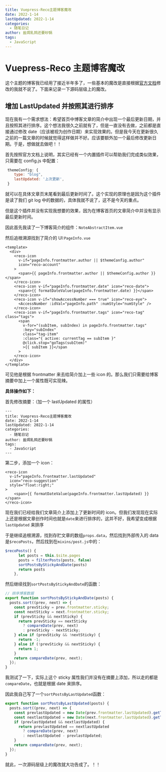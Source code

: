 ```yaml
---
title: Vuepress-Reco主题博客魔改
date: 2022-1-14
lastUpdated: 2022-1-14
categories:
  - 随笔日记
author: 盐焗乳鸽还要砂锅
tags:
  - JavaScript
---
```


# Vuepress-Reco 主题博客魔改

这个主题的博客我已经用了接近半年多了，一些基本的魔改是直接根据[官方文档](https://vuepress-theme-reco.recoluan.com/views/1.x/)修改的我就不说了。下面来记录一下源码层级上的魔改。

## 增加 LastUpdated 并按照其进行排序

现在我有一个需求想法：希望首页中博客文章的简介中出现一个最后更新日期，并且按照其进行排序。这个想法我很久之前就有了，但是一直没有去做，之前都是直接通过修改 date（应该被视为创作日期）来实现效果的。但是我今天在更新很久之前的一篇文章的时候就觉得这样做并不好。应该要额外加一个最后修改更新日期。于是，想做就去做吧！！

首先按照官方文档上说明，其实已经有一个内置插件可以帮助我们完成类似效果，只需要在 config.js 中配置：

```js
 themeConfig: {
    type: "blog",
    lastUpdated: '上次更新',
 }
```

就可以在具体文章页末尾看到最后更新时间了。这个实现的原理也是因为这个插件是读了我们 git log 中的数据的，具体我就不说了，这不是今天的重点。

但是这个插件并没有实现我想要的效果，因为在博客首页的文章简介中并没有显示最后更新时间。

因此首先我读了一下博客简介的组件：`NoteAbstractItem.vue`

然后追根溯源找到了简介的 UI:`PageInfo.vue`

```vue
<template>
  <div>
    <reco-icon
      v-if="pageInfo.frontmatter.author || $themeConfig.author"
      icon="reco-account"
    >
      <span>{{ pageInfo.frontmatter.author || $themeConfig.author }}</span>
    </reco-icon>
    <reco-icon v-if="pageInfo.frontmatter.date" icon="reco-date">
      <span>{{ formatDateValue(pageInfo.frontmatter.date) }}</span>
    </reco-icon>
    <reco-icon v-if="showAccessNumber === true" icon="reco-eye">
      <AccessNumber :idVal="pageInfo.path" :numStyle="numStyle" />
    </reco-icon>
    <reco-icon v-if="pageInfo.frontmatter.tags" icon="reco-tag" class="tags">
      <span
        v-for="(subItem, subIndex) in pageInfo.frontmatter.tags"
        :key="subIndex"
        class="tag-item"
        :class="{ active: currentTag == subItem }"
        @click.stop="goTags(subItem)"
        >{{ subItem }}</span
      >
    </reco-icon>
  </div>
</template>
```

可见他是根据 frontmatter 来去给简介加上一些 icon 的。那么我们只需要给博客摘要中加上一个属性既可实现辣。

**具体操作如下：**

首先修改摘要：（加一个 lastUpdated 的属性）

```
---
title: Vuepress-Reco主题博客魔改
date: 2022-1-14
lastUpdated: 2022-1-14
categories:
  - 随笔日记
author: 盐焗乳鸽还要砂锅
tags:
  - JavaScript
---
```

第二步，添加一个 icon：

```vue
<reco-icon
  v-if="pageInfo.frontmatter.lastUpdated"
  icon="reco-suggestion"
  style="float:right;"
>
    <span>{{ formatDateValue(pageInfo.frontmatter.lastUpdated) }}</span>
</reco-icon>
```

现在我们已经给我们文章简介上添加上了更新时间的 icon。但我们发现现在实际上还是根据文章创作时间也就是`date`来进行排序的，这并不好，我希望变成根据 `lastUpdated` 来排序

于是继续追根溯源，找到存贮文章的数组`props.data`，然后找到外部传入的 data 是`$recoPosts`，然后找到在`mixins/post.js`中的：

```js
$recoPosts() {
      let posts = this.$site.pages
      posts = filterPosts(posts, false)
      sortPostsByStickyAndDate(posts)
      return posts
    },
```

然后继续找到`sortPostsByStickyAndDate`的函数：

```js
// 排序博客数据
export function sortPostsByStickyAndDate(posts) {
  posts.sort((prev, next) => {
    const prevSticky = prev.frontmatter.sticky;
    const nextSticky = next.frontmatter.sticky;
    if (prevSticky && nextSticky) {
      return prevSticky == nextSticky
        ? compareDate(prev, next)
        : prevSticky - nextSticky;
    } else if (prevSticky && !nextSticky) {
      return -1;
    } else if (!prevSticky && nextSticky) {
      return 1;
    }
    return compareDate(prev, next);
  });
}
```

我测试了一下，实际上这个 sticky 属性我们并没有在摘要上添加，所以走的都是`compareDate`，也就是根据 date 来排序。

因此我自己写了一个`sortPostsByLastUpdated`函数：

```js
export function sortPostsByLastUpdated(posts) {
  posts.sort((prev, next) => {
    const prevlastUpdated = new Date(prev.frontmatter.lastUpdated).getTime();
    const nextlastUpdated = new Date(next.frontmatter.lastUpdated).getTime();
    if (prevlastUpdated && nextlastUpdated) {
      return prevlastUpdated == nextlastUpdated
        ? compareDate(prev, next)
        : nextlastUpdated - prevlastUpdated;
    }
    return compareDate(prev, next);
  });
}
```

就此，一次源码层级上的魔改就大功告成了。！！
